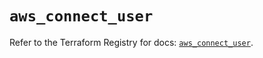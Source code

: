 # `aws_connect_user`

Refer to the Terraform Registry for docs: [`aws_connect_user`](https://registry.terraform.io/providers/hashicorp/aws/5.89.0/docs/resources/connect_user).
